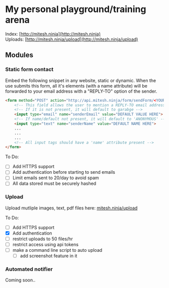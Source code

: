 My personal playground/training arena
======================================

Index: [http://mitesh.ninja](http://mitesh.ninja)  
Uploads: [http://mitesh.ninja/upload](http://mitesh.ninja/upload)

## Modules

### Static form contact

Embed the following snippet in any website, static or dynamic.
When the use submits this form, all it's elements (with a name attribute) will be forwarded to your email address with a "REPLY-TO" option of the sender.

```html
<form method="POST" action="http://api.mitesh.ninja/form/sendForm/<YOUR-EMAIL-ID@DOMAIN>/">
    <!-- This field allows the user to mention a REPLY-TO email address -->
    <!-- If it is not present, it will default to garabge -->
    <input type="email" name="senderEmail" value="DEFAULT VALUE HERE">
    <!-- If name/default not present, it will default to 'ANONYMOUS' -->
    <input type="text" name="senderName" value="DEFAULT NAME HERE">
    ...
    ...
    ...
    <!-- All input tags should have a 'name' attribute present -->
</form>
```

To Do:

* [ ] Add HTTPS support
* [ ] Add authentication before starting to send emails
* [ ] Limit emails sent to 20/day to avoid spam
* [ ] All data stored must be securely hashed

### Upload

Upload mutliple images, text, pdf files here: [mitesh.ninja/upload](http://mitesh.ninja/upload)

To Do:

* [ ] Add HTTPS support
* [x] Add authentication
* [ ] restrict uploads to 50 files/hr
* [ ] restrict access using api tokens
* [ ] make a command line script to auto upload
    - [ ] add screenshot feature in it

### Automated notifier

Coming soon..
